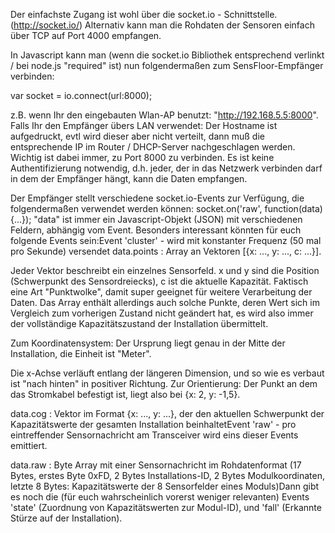 Der einfachste Zugang ist wohl über die socket.io - Schnittstelle. (http://socket.io/) Alternativ kann man die Rohdaten der Sensoren einfach über TCP auf Port 4000 empfangen.

In Javascript kann man (wenn die socket.io Bibliothek entsprechend verlinkt / bei node.js "required" ist) nun folgendermaßen zum SensFloor-Empfänger verbinden:

var socket = io.connect(url:8000); 

z.B. wenn Ihr den eingebauten Wlan-AP benutzt: "http://192.168.5.5:8000". 
Falls Ihr den Empfänger übers LAN verwendet: Der Hostname ist aufgedruckt, evtl wird dieser aber nicht verteilt, dann muß die entsprechende IP im Router / DHCP-Server nachgeschlagen werden. Wichtig ist dabei immer, zu Port 8000 zu verbinden. Es ist keine Authentifizierung notwendig, d.h. jeder, der in das Netzwerk verbinden darf in dem der Empfänger hängt, kann die Daten empfangen.

Der Empfänger stellt verschiedene socket.io-Events zur Verfügung, die folgendermaßen verwendet werden können:
socket.on('raw', function(data){...});
"data" ist immer ein Javascript-Objekt (JSON) mit verschiedenen Feldern, abhängig vom Event.
Besonders interessant könnten für euch folgende Events sein:Event 'cluster'     - wird mit konstanter Frequenz (50 mal pro Sekunde) versendet
data.points : Array an Vektoren [{x: ..., y: ..., c: ...}]. 

Jeder Vektor beschreibt ein einzelnes Sensorfeld. x und y sind die Position (Schwerpunkt des Sensordreiecks), c ist die aktuelle Kapazität. 
Faktisch eine Art "Punktwolke", damit super geeignet für weitere Verarbeitung der Daten.
Das Array enthält allerdings auch solche Punkte, deren Wert sich im Vergleich zum vorherigen Zustand nicht geändert hat, es wird also immer der vollständige Kapazitätszustand der Installation übermittelt.

Zum Koordinatensystem: Der Ursprung liegt genau in der Mitte der Installation, die Einheit ist "Meter".

Die x-Achse verläuft entlang der längeren Dimension, und so wie es verbaut ist "nach hinten" in positiver Richtung. Zur Orientierung: Der Punkt an dem das Stromkabel befestigt ist, liegt also bei {x: 2, y: -1,5}.

data.cog : Vektor im Format {x: ..., y: ...}, der den aktuellen Schwerpunkt der Kapazitätswerte der gesamten Installation beinhaltetEvent 'raw'  - pro eintreffender Sensornachricht am Transceiver wird eins dieser Events emittiert.

data.raw : Byte Array mit einer Sensornachricht im Rohdatenformat (17 Bytes, erstes Byte 0xFD, 2 Bytes Installations-ID, 2 Bytes Modulkoordinaten, letzte 8 Bytes: Kapazitätswerte der 8 Sensorfelder eines Moduls)Dann gibt es noch die (für euch wahrscheinlich vorerst weniger relevanten) Events 'state' (Zuordnung von Kapazitätswerten zur Modul-ID), und 'fall' (Erkannte Stürze auf der Installation).